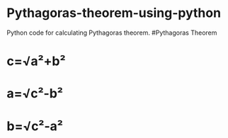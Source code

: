 # Pythagoras-theorem-using-python
Python code for calculating Pythagoras theorem.
#Pythagoras Theorem 

# c=√a²+b²
# a=√c²-b²
# b=√c²-a²
